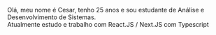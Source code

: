 Olá, meu nome é Cesar, tenho 25 anos e sou estudante de Análise e Desenvolvimento de Sistemas. <br/>
Atualmente estudo e trabalho com React.JS / Next.JS com Typescript
